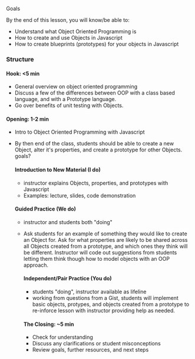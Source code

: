 Goals

By the end of this lesson, you will know/be able to:

* Understand what Object Oriented Programming is
* How to create and use Objects in Javascript
* How to create blueprints (prototypes) for your objects in Javascript

### Structure

#### Hook: <5 min
* General overview on object oriented programming
* Discuss a few of the differences between OOP with a class based language, and
  with a Prototype language.
* Go over benefits of unit testing with Objects.

#### Opening: 1-2 min

* Intro to Object Oriented Programming with Javascript
* By then end of the class, students should be able to create a new Object,
  alter it's properties, and create a prototype for other Objects.
  goals?

  #### Introduction to New Material (I do)

  * instructor explains Objects, properties, and prototypes with Javascript
  * Examples: lecture, slides, code demonstration

  #### Guided Practice (We do)

  * instructor and students both "doing"
  * Ask students for an example of something they would like to create an Object
    for.  Ask for what properties are likely to be shared across all Objects
    created from a prototype, and which ones they think will be different.
    Instructor will code out suggestions from students letting them think though
    how to model objects with an OOP approach.

    #### Independent/Pair Practice (You do)

    * students "doing", instructor available as lifeline
    * working from questions from a Gist, students will implement basic objects,
      protypes, and objects created from a prototype to re-inforce lesson with
      instructor providing help as needed.

    #### The Closing: ~5 min

    * Check for understanding
    * Discuss any clarifications or student misconceptions
    * Review goals, further resources, and next steps
